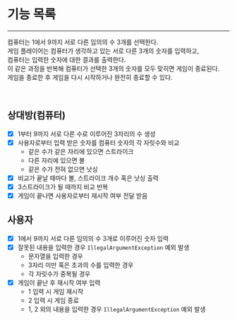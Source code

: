 # 기능 목록

<hr/>

컴퓨터는 1에서 9까지 서로 다른 임의의 수 3개를 선택한다.   
게임 플레이어는 컴퓨터가 생각하고 있는 서로 다른 3개의 숫자를 입력하고,   
컴퓨터는 입력한 숫자에 대한 결과를 출력한다.   
이 같은 과정을 반복해 컴퓨터가 선택한 3개의 숫자를 모두 맞히면 게임이 종료된다.   
게임을 종료한 후 게임을 다시 시작하거나 완전히 종료할 수 있다.

<br>

## 상대방(컴퓨터)
- [x] 1부터 9까지 서로 다른 수로 이루어진 3자리의 수 생성
- [x] 사용자로부터 입력 받은 숫자를 컴퓨터 숫자의 각 자릿수와 비교
  * 같은 수가 같은 자리에 있으면 스트라이크
  * 다른 자리에 있으면 볼
  * 같은 수가 전혀 없으면 낫싱
- [x] 비교가 끝날 때마다 볼, 스트라이크 개수 혹은 낫싱 출력
- [x] 3스트라이크가 될 때까지 비교 반복
- [x] 게임이 끝나면 사용자로부터 재시작 여부 전달 받음

## 사용자
- [x] 1에서 9까지 서로 다른 임의의 수 3개로 이루어진 숫자 입력
- [x] 잘못된 내용을 입력한 경우 `IllegalArgumentException` 예외 발생
  * 문자열을 입력한 경우
  * 3자리 미만 혹은 초과의 수를 입력한 경우
  * 각 자릿수가 중복될 경우
- [x] 게임이 끝난 후 재시작 여부 입력
  * 1 입력 시 게임 재시작
  * 2 입력 시 게임 종료 
  * 1, 2 외의 내용을 입력한 경우 `IllegalArgumentException` 예외 발생